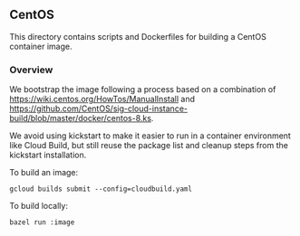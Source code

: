 ## CentOS

This directory contains scripts and Dockerfiles for building a CentOS container image.

### Overview

We bootstrap the image following a process based on a combination of https://wiki.centos.org/HowTos/ManualInstall
and https://github.com/CentOS/sig-cloud-instance-build/blob/master/docker/centos-8.ks.

We avoid using kickstart to make it easier to run in a container environment like Cloud Build, but still reuse the
package list and cleanup steps from the kickstart installation.

To build an image:

```shell
gcloud builds submit --config=cloudbuild.yaml
```

To build locally:

```shell
bazel run :image
```
